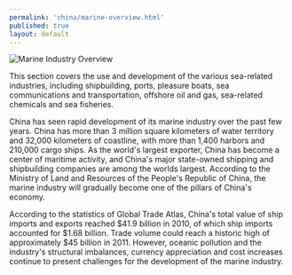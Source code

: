 ```yaml
--- 
permalink: 'china/marine-overview.html' 
published: true 
layout: default
---
```

![Marine Industry Overview](../images/chap4-marine-overview.png)



This section covers the use and development of the various sea-related industries, including shipbuilding, ports, pleasure boats, sea communications and transportation, offshore oil and gas, sea-related chemicals and sea fisheries.



China has seen rapid development of its marine industry over the past few years. China has more than 3 million square kilometers of water territory and 32,000 kilometers of coastline, with more than 1,400 harbors and 210,000 cargo ships. As the world's largest exporter, China has become a center of maritime activity, and China's major state-owned shipping and shipbuilding companies are among the worlds largest. According to the Ministry of Land and Resources of the People's Republic of China, the marine industry will gradually become one of the pillars of China's economy.



According to the statistics of Global Trade Atlas, China's total value of ship imports and exports reached $41.9 billion in 2010, of which ship imports accounted for $1.68 billion. Trade volume could reach a historic high of approximately $45 billion in 2011. However, oceanic pollution and the industry's structural imbalances, currency appreciation and cost increases continue to present challenges for the development of the marine industry.


